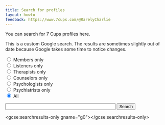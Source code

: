 ```yaml
---
title: Search for profiles
layout: howto
feedback: https://www.7cups.com/@RarelyCharlie
---
```


<script>
gsearch = function () {
  var q = document.getElementById('query').value.trim()
  if (!q) return
  
  var m = ''
  if (document.getElementById('mem').checked) m += ' "Member Profile - Member"'
  else if (document.getElementById('lis').checked) m += ' "Listener Profile - Listener"'
  else if (document.getElementById('the').checked) m += ' "Therapist Profile - 7 Cups"'
  else if (document.getElementById('clr').checked) m += ' "Counselor Profile - 7 Cups"'
  else if (document.getElementById('pso').checked) m += ' "Psychologist Profile - 7 Cups"'
  else if (document.getElementById('psi').checked) m += ' "Psychiatrist Profile - 7 Cups"'
  
  var s = google.search.cse.element.getElement('g0')
  s.execute(q + m)
  }
</script>

You can search for 7 Cups profiles here.

This is a custom Google search. The results are sometimes slightly out of date because Google takes some time to notice changes.

<label for="mem"><input type="radio" id="mem" name="type"> Members only</label><br/>
<label for="lis"><input type="radio" id="lis" name="type"> Listeners only</label><br/>
<label for="the"><input type="radio" id="the" name="type"> Therapists only</label><br/>
<label for="clr"><input type="radio" id="clr" name="type"> Counselors only</label><br/>
<label for="pso"><input type="radio" id="pso" name="type"> Psychologists only</label><br/>
<label for="psi"><input type="radio" id="psi" name="type"> Psychiatrists only</label><br/>
<label for="all"><input type="radio" id="all" name="type" checked> All</label><br/>

<input id="query" size="40" onchange="gsearch()"> <button onclick="gsearch()">Search</button>

<script>
  (function() {
    var cx = '000798228100868610755:vhnbwimkjc4';
    var gcse = document.createElement('script');
    gcse.type = 'text/javascript';
    gcse.async = true;
    gcse.src = 'https://cse.google.com/cse.js?cx=' + cx;
    var s = document.getElementsByTagName('script')[0];
    s.parentNode.insertBefore(gcse, s);
  })();
</script>
<gcse:searchresults-only gname="g0"></gcse:searchresults-only>
